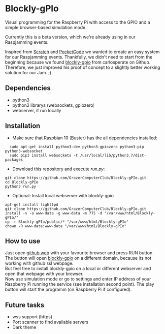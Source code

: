 # Blockly-gPIo
Visual programming for the Raspberry Pi with access to the GPIO and a simple browser-based simulation mode.

Currently this is a beta version, which we're already using in our Raspjamming events.

Inspired from [Scratch](https://scratch.mit.edu/) and [PocketCode](https://www.catrobat.org/intro/) we wanted 
to create an easy system for our Raspjamming events. Thankfully, we didn't need to start from the beginning because 
we found [blockly-gpio](https://github.com/carlosperate/Blockly-gPIo) from carlosperate on Github. Therefore, we 
just improved his proof of concept to a slightly better working solution for our Jam. ;)</p>

## Dependencies
 * python3
 * python3 librarys (websockets, gpiozero)
 * webserver, if run locally
 
## Installation
* Make sure that Raspbian 10 (Buster) has the all dependencies installed:  
```
  sudo apt-get install python3-dev python3-gpiozero python3-pip python3-websocket  
  sudo pip3 install websockets -t /usr/local/lib/python3.7/dist-packages
 ```
*  Download this repository and execute *run.py*:  
  ```
  git clone https://github.com/GrazerComputerClub/Blockly-gPIo.git  
  cd Blockly-gPIo  
  python3 run.py
  ``` 
*  Optional: Install local webserver with blockly-gpio   
  ```
  apt-get install lighttpd
  git clone https://github.com/GrazerComputerClub/Blockly-gPIo.git
  install -v -o www-data -g www-data -m 775 -d "/var/www/html/Blockly-gPIo/"
  cp -r Blockly-gPIo/public/* "/var/www/html/Blockly-gPIo"
  chown -R www-data:www-data "/var/www/html/Blockly-gPIo"
  ```
  
## How to use
Just open [github web](https://grazercomputerclub.github.io/Blockly-gPIo/) with your favourite browser and press RUN button.  
The button will open [blockly-gpio](http://strohmayers.com/Blockly-gPIo/) on a different domain, because its not working with github ssl webpage.  
But feel free to install blockly-gpio on a local or different webserver and open that webpage with your browser.  
Now use simulation mode or go to settings and enter IP address of your Raspberry Pi running the service (see installation second point). The play button will start the programm (on Raspberry Pi if configured). 


## Future tasks
* wss support (https)
* Port scanner to find available servers
* Dark theme
